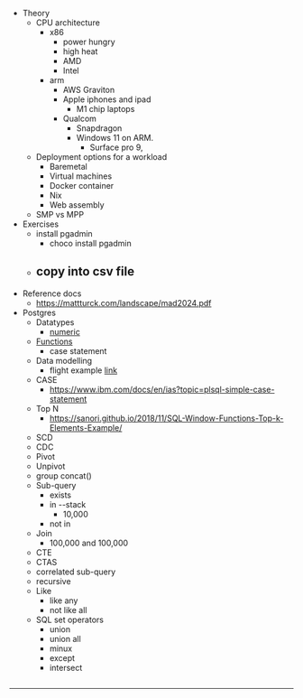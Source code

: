 - Theory
	- CPU architecture
		- x86
			- power hungry 
			- high heat 
			- AMD 
			- Intel 
		- arm
			- AWS Graviton
			- Apple iphones and ipad
				- M1 chip laptops
			- Qualcom 
				- Snapdragon
				- Windows 11 on ARM.
					- Surface pro 9, 
	- Deployment options for a workload
		- Baremetal 
		- Virtual machines
		- Docker container
		- Nix
		- Web assembly
	- SMP vs MPP
- Exercises
	- install pgadmin
		- choco install pgadmin
	- copy into csv file
		- 
- Reference docs
	- https://mattturck.com/landscape/mad2024.pdf
- Postgres
	- Datatypes
		- [numeric](https://www.postgresql.org/docs/current/datatype-numeric.html)
	- [Functions](https://www.postgresql.org/docs/9.1/functions-logical.html)
		- case statement
	- Data modelling
		- flight example [link](https://github.com/saboye/Data-Modeling-with-Postgres?tab=readme-ov-file)
	- CASE
		- https://www.ibm.com/docs/en/ias?topic=plsql-simple-case-statement
	- Top N
		- https://sanori.github.io/2018/11/SQL-Window-Functions-Top-k-Elements-Example/
	- SCD
	- CDC
	- Pivot
	- Unpivot
	- group concat() 
	- Sub-query
		- exists
		- in    --stack 
			- 10,000
		- not in
	- Join
		- 100,000 and 100,000
	- CTE
	- CTAS
	- correlated sub-query
	- recursive 
	- Like
		- like any
		- not like all 
	- SQL set operators 
		- union 
		- union all 
		- minux
		- except 
		- intersect


```sql

``` 



----
